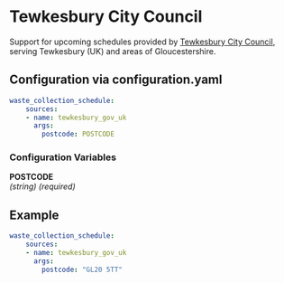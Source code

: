 # Tewkesbury City Council

Support for upcoming schedules provided by [Tewkesbury City Council](https://www.tewkesbury.gov.uk/waste-and-recycling), serving Tewkesbury (UK) and areas of Gloucestershire.

## Configuration via configuration.yaml

```yaml
waste_collection_schedule:
    sources:
    - name: tewkesbury_gov_uk
      args:
        postcode: POSTCODE
```

### Configuration Variables

**POSTCODE**  
*(string) (required)*


## Example

```yaml
waste_collection_schedule:
    sources:
    - name: tewkesbury_gov_uk
      args:
        postcode: "GL20 5TT"
```
